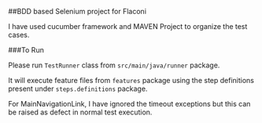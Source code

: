 ##BDD based Selenium project for Flaconi

I have used cucumber framework and MAVEN Project to organize the test cases.

###To Run

Please run `TestRunner` class from `src/main/java/runner` package.

It will execute feature files from `features` package using the step definitions 
present under `steps.definitions` package.

For MainNavigationLink, I have ignored the timeout exceptions but this can be raised as
defect in normal test execution.  
